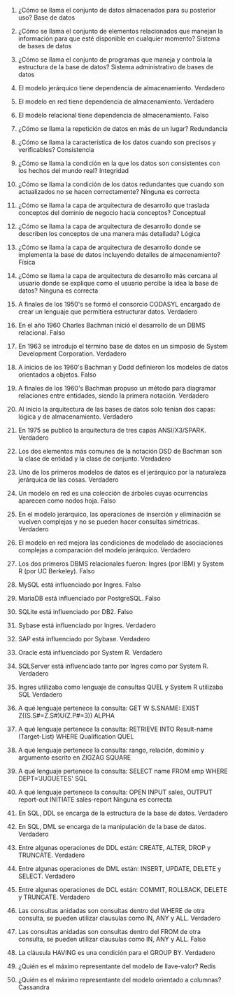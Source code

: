 1. ¿Cómo se llama el conjunto de datos almacenados para su posterior uso?
   Base de datos

2. ¿Cómo se llama el conjunto de elementos relacionados que manejan la información para que esté disponible en cualquier momento?
   Sistema de bases de datos

3. ¿Cómo se llama el conjunto de programas que maneja y controla la estructura de la base de datos?
   Sistema administrativo de bases de datos

4. El modelo jerárquico tiene dependencia de almacenamiento.
   Verdadero

5. El modelo en red tiene dependencia de almacenamiento.
   Verdadero

6. El modelo relacional tiene dependencia de almacenamiento.
   Falso

7. ¿Cómo se llama la repetición de datos en más de un lugar?
   Redundancia

8. ¿Cómo se llama la característica de los datos cuando son precisos y verificables?
   Consistencia

9. ¿Cómo se llama la condición en la que los datos son consistentes con los hechos del mundo real?
   Integridad

10. ¿Cómo se llama la condición de los datos redundantes que cuando son actualizados no se hacen correctamente?
    Ninguna es correcta

11. ¿Cómo se llama la capa de arquitectura de desarrollo que traslada conceptos del dominio de negocio hacia conceptos?
    Conceptual

12. ¿Cómo se llama la capa de arquitectura de desarrollo donde se describen los conceptos de una manera más detallada?
    Lógica

13. ¿Cómo se llama la capa de arquitectura de desarrollo donde se implementa la base de datos incluyendo detalles de almacenamiento?
    Física

14. ¿Cómo se llama la capa de arquitectura de desarrollo más cercana al usuario donde se explique como el usuario percibe la idea la base de datos?
    Ninguna es correcta

15. A finales de los 1950's se formó el consorcio CODASYL encargado de crear un lenguaje que permitiera estructurar datos.
    Verdadero

16. En el año 1960 Charles Bachman inició el desarrollo de un DBMS relacional.
    Falso

17. En 1963 se introdujo el término base de datos en un simposio de System Development Corporation.
    Verdadero

18. A inicios de los 1960's Bachman y Dodd definieron los modelos de datos orientados a objetos.
    Falso

19. A finales de los 1960's Bachman propuso un método para diagramar relaciones entre entidades, siendo la primera notación.
    Verdadero

20. Al inicio la arquitectura de las bases de datos solo tenían dos capas: lógica y de almacenamiento.
    Verdadero

21. En 1975 se publicó la arquitectura de tres capas ANSI/X3/SPARK.
    Verdadero

22. Los dos elementos más comunes de la notación DSD de Bachman son la clase de entidad y la clase de conjunto.
    Verdadero

23. Uno de los primeros modelos de datos es el jerárquico por la naturaleza jerárquica de las cosas.
    Verdadero

24. Un modelo en red es una colección de árboles cuyas ocurrencias aparecen como nodos hoja.
    Falso

25. En el modelo jerárquico, las operaciones de inserción y eliminación se vuelven complejas y no se pueden hacer consultas simétricas.
    Verdadero

26. El modelo en red mejora las condiciones de modelado de asociaciones complejas a comparación del modelo jerárquico.
    Verdadero

27. Los dos primeros DBMS relacionales fueron: Ingres (por IBM) y System R (por UC Berkeley).
    Falso

28. MySQL está influenciado por Ingres.
    Falso

29. MariaDB está influenciado por PostgreSQL.
    Falso

30. SQLite está influenciado por DB2.
    Falso

31. Sybase está influenciado por Ingres.
    Verdadero

32. SAP está influenciado por Sybase.
    Verdadero

33. Oracle está influenciado por System R.
    Verdadero

34. SQLServer está influenciado tanto por Ingres como por System R.
    Verdadero

35. Ingres utilizaba como lenguaje de consultas QUEL y System R utilizaba SQL
    Verdadero

36. A qué lenguaje pertenece la consulta: GET W S.SNAME: EXIST Z((S.S#=Z.S#)U(Z.P#=3))
    ALPHA

37. A qué lenguaje pertenece la consulta: RETRIEVE INTO Result-name (Target-List) WHERE Qualification
    QUEL

38. A qué lenguaje pertenece la consulta: rango, relación, dominio y argumento escrito en ZIGZAG
    SQUARE

39. A qué lenguaje pertenece la consulta: SELECT name FROM emp WHERE DEPT='JUGUETES'
    SQL

40. A qué lenguaje pertenece la consulta: OPEN INPUT sales, OUTPUT report-out INITIATE sales-report
    Ninguna es correcta

41. En SQL, DDL se encarga de la estructura de la base de datos.
    Verdadero

42. En SQL, DML se encarga de la manipulación de la base de datos.
    Verdadero

43. Entre algunas operaciones de DDL están: CREATE, ALTER, DROP y TRUNCATE.
    Verdadero

44. Entre algunas operaciones de DML están: INSERT, UPDATE, DELETE y SELECT.
    Verdadero

45. Entre algunas operaciones de DCL están: COMMIT, ROLLBACK, DELETE y TRUNCATE.
    Verdadero

46. Las consultas anidadas son consultas dentro del WHERE de otra consulta, se pueden utilizar clausulas como IN, ANY y ALL.
    Verdadero

47. Las consultas anidadas son consultas dentro del FROM de otra consulta, se pueden utilizar clausulas como IN, ANY y ALL.
    Falso

48. La cláusula HAVING es una condición para el GROUP BY.
    Verdadero

49. ¿Quién es el máximo representante del modelo de llave-valor?
    Redis

50. ¿Quién es el máximo representante del modelo orientado a columnas?
    Cassandra
